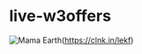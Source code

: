 # live-w3offers

![Mama Earth](https://cdn0.cuelinks.com/campaigns/3787/medium/Mamaearth.png?1555390334)(https://clnk.in/lekf)
